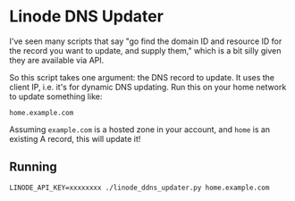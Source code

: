 # Linode DNS Updater

I've seen many scripts that say "go find the domain ID and resource ID for the record you want to update, and supply them," which is a bit silly given they are available via API.

So this script takes one argument: the DNS record to update. It uses the client IP, i.e. it's for dynamic DNS updating. Run this on your home network to update something like:

```home.example.com```

Assuming `example.com` is a hosted zone in your account, and `home` is an existing A record, this will update it!

## Running

```LINODE_API_KEY=xxxxxxxx ./linode_ddns_updater.py home.example.com```

